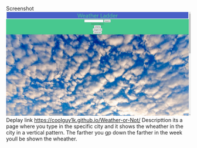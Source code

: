 Screenshot
![web page](<assets/Weather Ladder.png>)
Deplay link
https://coolguy1k.github.io/Weather-or-Not/
Descripttion 
its a page where you type in the specific city and it shows the wheather in the city in a vertical pattern. The farther you gp down the farther in the week youll be shown the wheather.